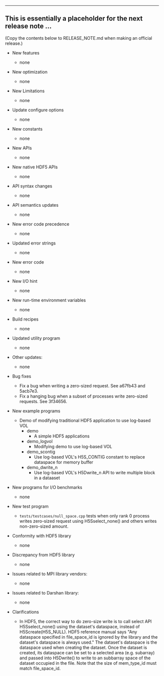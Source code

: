 ------------------------------------------------------------------------------
This is essentially a placeholder for the next release note ...
------------------------------------------------------------------------------
(Copy the contents below to RELEASE_NOTE.md when making an official release.)

* New features
  + none

* New optimization
  + none

* New Limitations
  + none

* Update configure options
  + none

* New constants
  + none

* New APIs
  + none

* New native HDF5 APIs
  + none

* API syntax changes
  + none

* API semantics updates
  + none

* New error code precedence
  + none

* Updated error strings
  + none

* New error code
  + none

* New I/O hint
  + none

* New run-time environment variables
  + none

* Build recipes
  + none

* Updated utility program
  + none

* Other updates:
  + none

* Bug fixes
  + Fix a bug when writing a zero-sized request. See a67fb43 and 5acb7e3.
  + Fix a hanging bug when a subset of processes write zero-sized requests.
    See 3f34656.

* New example programs
  + Demo of modifying traditional HDF5 application to use log-based VOL
    + demo
      + A simple HDF5 applications
    + demo_logvol
      + Modifying demo to use log-based VOL
    + demo_scontig
      + Use log-based VOL's H5S_CONTIG constant to replace dataspace for memory buffer
    + demo_dwrite_n
      + Use log-based VOL's H5Dwrite_n API to write multiple block in a dataaset

* New programs for I/O benchmarks
  + none

* New test program
  + `tests/testcases/null_space.cpp` tests when only rank 0 process writes
    zero-sized request using H5Sselect_none() and others writes non-zero-sized
    amount.

* Conformity with HDF5 library
  + none

* Discrepancy from HDF5 library
  + none

* Issues related to MPI library vendors:
  + none

* Issues related to Darshan library:
  + none

* Clarifications
  + In HDF5, the correct way to do zero-size write is to call select API
    H5Sselect_none() using the dataset's dataspace, instead of
    H5Screate(H5S_NULL). HDF5 reference manual says "Any dataspace specified in
    file_space_id is ignored by the library and the dataset's dataspace is
    always used." The dataset's dataspace is the dataspace used when creating
    the dataset. Once the dataset is created, its dataspace can be set to a
    selected area (e.g. subarray) and passed into H5Dwrite() to write to an
    subbarray space of the dataset occupied in the file. Note that the size of
    mem_type_id must match file_space_id.

